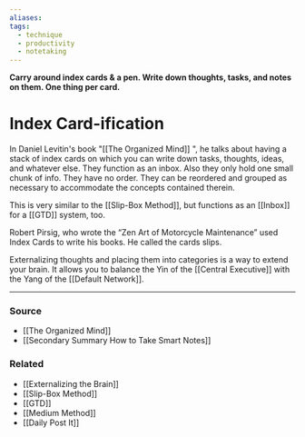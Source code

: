 ```yaml
---
aliases: 
tags:
  - technique
  - productivity
  - notetaking
---
```

**Carry around index cards & a pen. Write down thoughts, tasks, and notes on them. One thing per card.**

# Index Card-ification

In Daniel Levitin's book "[[The Organized Mind]] ", he talks about having a stack of index cards on which you can write down tasks, thoughts, ideas, and whatever else. They function as an inbox. Also they only hold one small chunk of info. They have no order. They can be reordered and grouped as necessary to accommodate the concepts contained therein. 

This is very similar to the [[Slip-Box Method]], but functions as an [[Inbox]] for a [[GTD]] system, too. 

Robert Pirsig, who wrote the “Zen Art of Motorcycle Maintenance” used Index Cards to write his books. He called the cards slips.

Externalizing thoughts and placing them into categories is a way to extend your brain. It allows you to balance the Yin of the [[Central Executive]] with the Yang of the [[Default Network]].

---

### Source
- [[The Organized Mind]]
- [[Secondary Summary How to Take Smart Notes]]

### Related
- [[Externalizing the Brain]]
- [[Slip-Box Method]]
- [[GTD]]
- [[Medium Method]]
- [[Daily Post It]]